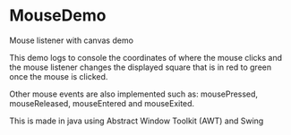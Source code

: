 # MouseDemo
Mouse listener with canvas demo

This demo logs to console the coordinates of where the mouse clicks and the mouse listener changes the displayed square that is in red to green once the mouse is clicked.

Other mouse events are also implemented such as: mousePressed, mouseReleased, mouseEntered and mouseExited.

This is made in java using Abstract Window Toolkit (AWT) and Swing


